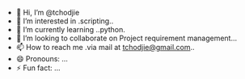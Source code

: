 - 👋 Hi, I’m @tchodjie
- 👀 I’m interested in .scripting..
- 🌱 I’m currently learning ..python.
- 💞️ I’m looking to collaborate on Project requirement management...
- 📫 How to reach me .via mail at tchodjie@gmail.com..
- 😄 Pronouns: ...
- ⚡ Fun fact: ...

<!---
tchodjie/tchodjie is a ✨ special ✨ repository because its `README.md` (this file) appears on your GitHub profile.
You can click the Preview link to take a look at your changes.
--->
